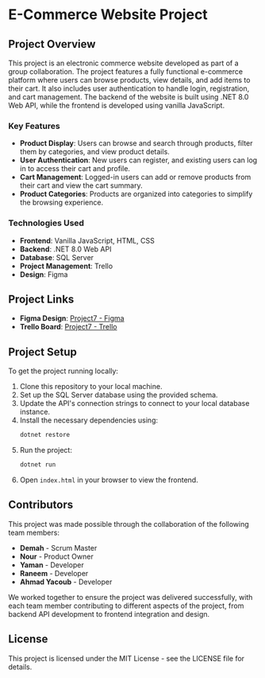 # E-Commerce Website Project

## Project Overview

This project is an electronic commerce website developed as part of a group collaboration. The project features a fully functional e-commerce platform where users can browse products, view details, and add items to their cart. It also includes user authentication to handle login, registration, and cart management. The backend of the website is built using .NET 8.0 Web API, while the frontend is developed using vanilla JavaScript.

### Key Features
- **Product Display**: Users can browse and search through products, filter them by categories, and view product details.
- **User Authentication**: New users can register, and existing users can log in to access their cart and profile.
- **Cart Management**: Logged-in users can add or remove products from their cart and view the cart summary.
- **Product Categories**: Products are organized into categories to simplify the browsing experience.

### Technologies Used
- **Frontend**: Vanilla JavaScript, HTML, CSS
- **Backend**: .NET 8.0 Web API
- **Database**: SQL Server
- **Project Management**: Trello
- **Design**: Figma

## Project Links

- **Figma Design**: [Project7 - Figma](https://www.figma.com/design/wpEMuDOQA121VhFKkcEW02/Project7-CoreAPI?node-id=0-1&node-type=CANVAS&t=wuH4tzhrS2halEoP-0)
- **Trello Board**: [Project7 - Trello](https://trello.com/b/h4JBhkiB/project7)

## Project Setup

To get the project running locally:

1. Clone this repository to your local machine.
2. Set up the SQL Server database using the provided schema.
3. Update the API's connection strings to connect to your local database instance.
4. Install the necessary dependencies using:
   ```bash
   dotnet restore
   ```
5. Run the project:
   ```bash
   dotnet run
   ```
6. Open `index.html` in your browser to view the frontend.

## Contributors

This project was made possible through the collaboration of the following team members:

- **Demah** - Scrum Master
- **Nour** - Product Owner
- **Yaman** - Developer
- **Raneem** - Developer
- **Ahmad Yacoub** - Developer

We worked together to ensure the project was delivered successfully, with each team member contributing to different aspects of the project, from backend API development to frontend integration and design.

## License

This project is licensed under the MIT License - see the LICENSE file for details.
